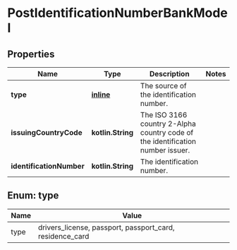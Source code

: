 
# PostIdentificationNumberBankModel

## Properties
Name | Type | Description | Notes
------------ | ------------- | ------------- | -------------
**type** | [**inline**](#Type) | The source of the identification number. | 
**issuingCountryCode** | **kotlin.String** | The ISO 3166 country 2-Alpha country code of the identification number issuer. | 
**identificationNumber** | **kotlin.String** | The identification number. | 


<a name="Type"></a>
## Enum: type
Name | Value
---- | -----
type | drivers_license, passport, passport_card, residence_card



